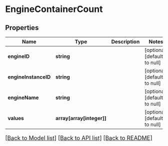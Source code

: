 # EngineContainerCount

## Properties
Name | Type | Description | Notes
------------ | ------------- | ------------- | -------------
**engineID** | **string** |  | [optional] [default to null]
**engineInstanceID** | **string** |  | [optional] [default to null]
**engineName** | **string** |  | [optional] [default to null]
**values** | **array[array[integer]]** |  | [optional] [default to null]

[[Back to Model list]](../README.md#documentation-for-models) [[Back to API list]](../README.md#documentation-for-api-endpoints) [[Back to README]](../README.md)

<style>
     p, ul, ol, li { font-size: 18px !important;}
</style>


